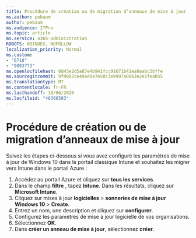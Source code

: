 ```yaml
---
title: Procédure de création ou de migration d’anneaux de mise à jour
ms.author: pebaum
author: pebaum
ms.audience: ITPro
ms.topic: article
ms.service: o365-administration
ROBOTS: NOINDEX, NOFOLLOW
localization_priority: Normal
ms.custom:
- "6718"
- "9003773"
ms.openlocfilehash: 0d43e2d5a87e4b941fcc91671b41ea0aabc5bffe
ms.sourcegitcommit: 9fd002ce49ad9a7e58c3eb997a8063e2e1feab55
ms.translationtype: MT
ms.contentlocale: fr-FR
ms.lasthandoff: 10/06/2020
ms.locfileid: "48366503"
---
```

# <a name="how-to-create-or-migrate-update-rings"></a>Procédure de création ou de migration d’anneaux de mise à jour

Suivez les étapes ci-dessous si vous avez configuré les paramètres de mise à jour de Windows 10 dans le portail classique Intune et souhaitez les migrer vers Intune dans le portail Azure :

1. Accédez au portail Azure et cliquez sur **tous les services**.
2. Dans le champ **filtre** , tapez **Intune**. Dans les résultats, cliquez sur **Microsoft Intune**.
3. Cliquez sur mises à jour **logicielles**  >  **sonneries de mise à jour Windows 10**  >  **Create**.
4. Entrez un nom, une description et cliquez sur **configurer**.
5. Configurez les paramètres de mise à jour logicielle de vos organisations.
6. Sélectionnez **OK**.
7. Dans **créer un anneau de mise à jour**, sélectionnez **créer**.
